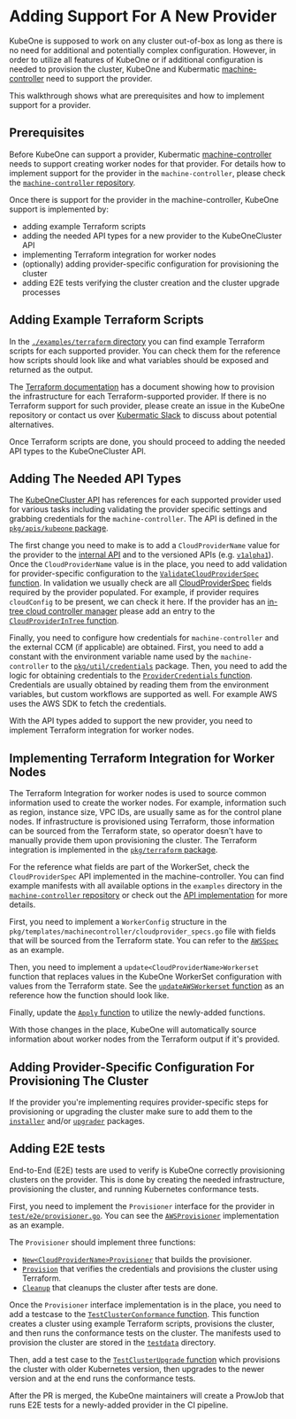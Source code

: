 # Adding Support For A New Provider

KubeOne is supposed to work on any cluster out-of-box as long as there is no
need for additional and potentially complex configuration. However, in order to
utilize all features of KubeOne or if additional configuration is needed to
provision the cluster, KubeOne and Kubermatic [machine-controller][1] need to
support the provider.

This walkthrough shows what are prerequisites and how to implement support for a
provider.

## Prerequisites

Before KubeOne can support a provider, Kubermatic [machine-controller][1] needs
to support creating worker nodes for that provider. For details how to implement
support for the provider in the `machine-controller`, please check the
[`machine-controller` repository][1].

Once there is support for the provider in the machine-controller, KubeOne
support is implemented by:

* adding example Terraform scripts
* adding the needed API types for a new provider to the KubeOneCluster API
* implementing Terraform integration for worker nodes
* (optionally) adding provider-specific configuration for provisioning the
  cluster
* adding E2E tests verifying the cluster creation and the cluster upgrade
  processes

## Adding Example Terraform Scripts

In the [`./examples/terraform` directory][2] you can find example Terraform
scripts for each supported provider. You can check them for the reference how
scripts should look like and what variables should be exposed and returned as
the output.

The [Terraform documentation][3] has a document showing how to provision the
infrastructure for each Terraform-supported provider. If there is no Terraform
support for such provider, please create an issue in the KubeOne repository or
contact us over [Kubermatic Slack][4] to discuss about potential alternatives.

Once Terraform scripts are done, you should proceed to adding the needed API
types to the KubeOneCluster API.

## Adding The Needed API Types

The [KubeOneCluster API][5] has references for each supported provider used for
various tasks including validating the provider specific settings and grabbing
credentials for the `machine-controller`. The API is defined in the
[`pkg/apis/kubeone` package][5].

The first change you need to make is to add a `CloudProviderName` value for the
provider to the [internal API][6] and to the versioned APIs (e.g.
[`v1alpha1`][7]). Once the `CloudProviderName` value is in the place, you need
to add validation for provider-specific configuration to the
[`ValidateCloudProviderSpec` function][8]. In validation we usually check are
all [CloudProviderSpec][9] fields required by the provider populated. For
example, if provider requires `cloudConfig` to be present, we can check it here.
If the provider has an [in-tree cloud controller manager][10] please add an
entry to the [`CloudProviderInTree` function][11].

Finally, you need to configure how credentials for `machine-controller` and the
external CCM (if applicable) are obtained. First, you need to add a constant
with the environment variable name used by the `machine-controller` to the
[`pkg/util/credentials`][12] package. Then, you need to add the logic for
obtaining credentials to the [`ProviderCredentials` function][13]. Credentials
are usually obtained by reading them from the environment variables, but custom
workflows are supported as well. For example AWS uses the AWS SDK to fetch the
credentials.

With the API types added to support the new provider, you need to implement
Terraform integration for worker nodes.

## Implementing Terraform Integration for Worker Nodes

The Terraform Integration for worker nodes is used to source common information
used to create the worker nodes. For example, information such as region,
instance size, VPC IDs, are usually same as for the control plane nodes. If
infrastructure is provisioned using Terraform, those information can be sourced
from the Terraform state, so operator doesn't have to manually provide them upon
provisioning the cluster. The Terraform integration is implemented in the
[`pkg/terraform` package][14].

For the reference what fields are part of the WorkerSet, check the
`CloudProviderSpec` API implemented in the machine-controller. You can find
example manifests with all available options in the `examples` directory in the
[`machine-controller` repository][15] or check out the [API implementation][16]
for more details.

First, you need to implement a `WorkerConfig` structure in the
`pkg/templates/machinecontroller/cloudprovider_specs.go` file with fields that
will be sourced from the Terraform state. You can refer to the [`AWSSpec`][17]
as an example.

Then, you need to implement a `update<CloudProviderName>Workerset` function that
replaces values in the KubeOne WorkerSet configuration with values from the
Terraform state. See the [`updateAWSWorkerset` function][18] as an reference how
the function should look like.

Finally, update the [`Apply` function][19] to utilize the newly-added functions.

With those changes in the place, KubeOne will automatically source information
about worker nodes from the Terraform output if it's provided.

## Adding Provider-Specific Configuration For Provisioning The Cluster

If the provider you're implementing requires provider-specific steps for
provisioning or upgrading the cluster make sure to add them to the
[`installer`][20] and/or [`upgrader`][21] packages.

## Adding E2E tests

End-to-End (E2E) tests are used to verify is KubeOne correctly provisioning
clusters on the provider. This is done by creating the needed infrastructure,
provisioning the cluster, and running Kubernetes conformance tests.

First, you need to implement the `Provisioner` interface for the provider in
[`test/e2e/provisioner.go`][22]. You can see the [`AWSProvisioner`][23]
implementation as an example.

The `Provisioner` should implement three functions:

* [`New<CloudProviderName>Provisioner`][24] that builds the provisioner.
* [`Provision`][25] that verifies the credentials and provisions the cluster
  using Terraform.
* [`Cleanup`][26] that cleanups the cluster after tests are done.

Once the `Provisioner` interface implementation is in the place, you need to add
a testcase to the [`TestClusterConformance` function][27]. This function creates
a cluster using example Terraform scripts, provisions the cluster, and then runs
the conformance tests on the cluster. The manifests used to provision the
cluster are stored in the [`testdata`][28] directory.

Then, add a test case to the [`TestClusterUpgrade` function][29] which
provisions the cluster with older Kubernetes version, then upgrades to the newer
version and at the end runs the conformance tests.

After the PR is merged, the KubeOne maintainers will create a ProwJob that runs
E2E tests for a newly-added provider in the CI pipeline.

[1]: https://github.com/kubermatic/machine-controller
[2]: https://github.com/kubermatic/kubeone/tree/19e5e6bf792ae47d65bd8adf75f390c74159e3de/examples/terraform
[3]: https://www.terraform.io/docs/providers/
[4]: http://slack.kubermatic.io/
[5]: https://github.com/kubermatic/kubeone/tree/19e5e6bf792ae47d65bd8adf75f390c74159e3de/pkg/apis/kubeone
[6]: https://github.com/kubermatic/kubeone/blob/19e5e6bf792ae47d65bd8adf75f390c74159e3de/pkg/apis/kubeone/types.go#L83-L92
[7]: https://github.com/kubermatic/kubeone/blob/19e5e6bf792ae47d65bd8adf75f390c74159e3de/pkg/apis/kubeone/v1alpha1/types.go#L83-L92
[8]: https://github.com/kubermatic/kubeone/blob/19e5e6bf792ae47d65bd8adf75f390c74159e3de/pkg/apis/kubeone/validation/validation.go#L57-L77
[9]: https://github.com/kubermatic/kubeone/blob/19e5e6bf792ae47d65bd8adf75f390c74159e3de/pkg/apis/kubeone/types.go#L94-L99
[10]: https://github.com/kubernetes/kubernetes/tree/release-1.14/pkg/cloudprovider/providers
[11]: https://github.com/kubermatic/kubeone/blob/19e5e6bf792ae47d65bd8adf75f390c74159e3de/pkg/apis/kubeone/helpers.go#L57-L66
[12]: https://github.com/kubermatic/kubeone/blob/19e5e6bf792ae47d65bd8adf75f390c74159e3de/pkg/util/credentials/credentials.go#L30-L48
[13]: https://github.com/kubermatic/kubeone/blob/19e5e6bf792ae47d65bd8adf75f390c74159e3de/pkg/util/credentials/credentials.go#L57-L128
[14]: https://github.com/kubermatic/kubeone/tree/19e5e6bf792ae47d65bd8adf75f390c74159e3de/pkg/terraform
[15]: https://github.com/kubermatic/machine-controller/tree/master/examples
[16]: https://github.com/kubermatic/machine-controller/tree/master/pkg/cloudprovider/provider
[17]: https://github.com/kubermatic/kubeone/blob/19e5e6bf792ae47d65bd8adf75f390c74159e3de/pkg/templates/machinecontroller/cloudprovider_specs.go#L19-L31
[18]: https://github.com/kubermatic/kubeone/blob/19e5e6bf792ae47d65bd8adf75f390c74159e3de/pkg/terraform/config.go#L177-L219
[19]: https://github.com/kubermatic/kubeone/blob/19e5e6bf792ae47d65bd8adf75f390c74159e3de/pkg/terraform/config.go#L145-L162
[20]: https://github.com/kubermatic/kubeone/tree/19e5e6bf792ae47d65bd8adf75f390c74159e3de/pkg/installer
[21]: https://github.com/kubermatic/kubeone/tree/19e5e6bf792ae47d65bd8adf75f390c74159e3de/pkg/upgrader
[22]: https://github.com/kubermatic/kubeone/blob/19e5e6bf792ae47d65bd8adf75f390c74159e3de/test/e2e/provisioner.go
[23]: https://github.com/kubermatic/kubeone/blob/19e5e6bf792ae47d65bd8adf75f390c74159e3de/test/e2e/provisioner.go#L50-L54
[24]: https://github.com/kubermatic/kubeone/blob/19e5e6bf792ae47d65bd8adf75f390c74159e3de/test/e2e/provisioner.go#L56-L67
[25]: https://github.com/kubermatic/kubeone/blob/19e5e6bf792ae47d65bd8adf75f390c74159e3de/test/e2e/provisioner.go#L69-L83
[26]: https://github.com/kubermatic/kubeone/blob/19e5e6bf792ae47d65bd8adf75f390c74159e3de/test/e2e/provisioner.go#L85-L98
[27]: https://github.com/kubermatic/kubeone/blob/19e5e6bf792ae47d65bd8adf75f390c74159e3de/test/e2e/conformance_test.go#L30-L172
[28]: https://github.com/kubermatic/kubeone/tree/19e5e6bf792ae47d65bd8adf75f390c74159e3de/test/e2e/testdata
[29]: https://github.com/kubermatic/kubeone/blob/19e5e6bf792ae47d65bd8adf75f390c74159e3de/test/e2e/upgrade_test.go#L42-L199
